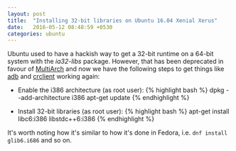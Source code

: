 ```yaml
---
layout: post
title:  "Installing 32-bit libraries on Ubuntu 16.04 Xenial Xerus"
date:   2016-05-12 08:48:59 +0530
categories: ubuntu
---
```

Ubuntu used to have a hackish way to get a 32-bit runtime on a 64-bit system with the _ia32-libs_ package. However, that has been deprecated in favour of [MultiArch][multiarch] and now we have the following steps to get things like [adb][adb] and [crclient][crclient] working again:

* Enable the i386 architecture (as root user):
{% highlight bash %}
dpkg --add-architecture i386
apt-get update
{% endhighlight %}

* Install 32-bit libraries (as root user):
{% highlight bash %}
apt-get install libc6:i386 libstdc++6:i386
{% endhighlight %}

It's worth noting how it's similar to how it's done in Fedora, i.e. `dnf install glib6.i686` and so on.

[multiarch]: https://help.ubuntu.com/community/MultiArch
[adb]: https://developer.android.com/tools/help/adb.html
[crclient]: http://www.cyberoam.com/cyberoamclients.html
